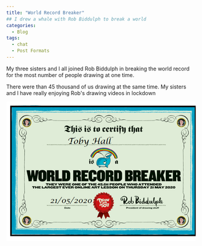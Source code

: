 ```yaml
---
title: "World Record Breaker"
## I drew a whale with Rob Biddulph to break a world 
categories:
  - Blog
tags:
  - chat
  - Post Formats
---
```


My three sisters and I all joined Rob Biddulph in breaking the world record for the most number of people drawing at one time.

There were than 45 thousand of us drawing at the same time. My sisters and I have really enjoying Rob's drawing videos in lockdown

![drawing_certificate.png](/assets/images/drawing-with-rob/drawing_certificate.png)